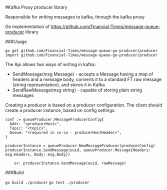 #Kafka Proxy producer library

Responsible for writing messages to kafka, through the kafka proxy

Go implementation of https://github.com/Financial-Times/message-queue-producer library

###Usage

`go get github.com/Financial-Times/message-queue-go-producer/producer`
`import github.com/Financial-Times/message-queue-go-producer/producer`

The Api allows two ways of writing in kafka:

* SendMessage(msg Message) - accepts a Message having a map of headers and a message body, converts it to a standard FT raw message (string representation), and stores it in Kafka
* SendRawMessage(msg string) - capable of storing plain string messages

Creating a producer is based on a producer configuration. The client should create a producer instance, based on config settings.

```
conf := queueProducer.MessageProducerConfig{
  Addr: "<producerHost>",
  Topic: "<topic>",
  Queue: "<required in co-co - producerHostHeader>",
}

producerInstance = queueProducer.NewMessageProducer(producerConfig)
producerInstance.SendMessage(uuid, queueProducer.Message{Headers: msg.Headers, Body: msg.Body})

    or: producerInstance.SendMessage(uuid, rawMessage)

```

###Build

`go build ./producer`
`go test ./producer`